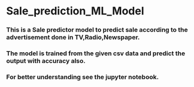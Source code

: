 # Sale_prediction_ML_Model

### This is a Sale predictor model to predict sale according to the advertisement done in TV,Radio,Newspaper.

### The model is trained from the given csv data and predict the output with accuracy also.

### For better understanding see the jupyter notebook.
